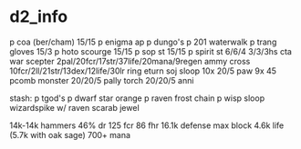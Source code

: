 # d2_info

p coa (ber/cham)
15/15 p enigma ap
p dungo's
p 201 waterwalk
p trang gloves
15/3 p hoto scourge
15/15 p sop st
15/15 p spirit st
6/6/4 3/3/3hs cta war scepter
2pal/20fcr/17str/37life/20mana/9regen ammy cross
10fcr/2ll/21str/13dex/12life/30lr ring eturn
soj sloop
10x 20/5 paw
9x 45 pcomb monster
20/20/5 pally torch
20/20/5 anni

stash:
p tgod's
p dwarf star orange
p raven frost chain
p wisp sloop
wizardspike w/ raven scarab jewel

14k-14k hammers
46% dr
125 fcr
86 fhr
16.1k defense
max block
4.6k life (5.7k with oak sage)
700+ mana
